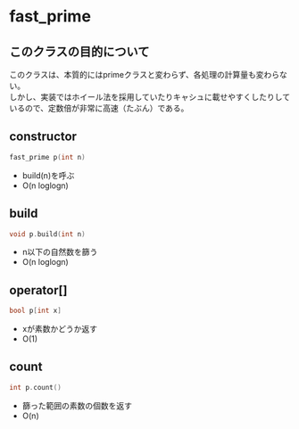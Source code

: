 # fast_prime
## このクラスの目的について
このクラスは、本質的にはprimeクラスと変わらず、各処理の計算量も変わらない。  
しかし、実装ではホイール法を採用していたりキャシュに載せやすくしたりしているので、定数倍が非常に高速（たぶん）である。
## constructor
```cpp
fast_prime p(int n)
```
* build(n)を呼ぶ
* O(n loglogn)
## build
```cpp
void p.build(int n)
```
* n以下の自然数を篩う
* O(n loglogn)
## operator[]
```cpp
bool p[int x]
```
* xが素数かどうか返す
* O(1)
## count
```cpp
int p.count()
```
* 篩った範囲の素数の個数を返す
* O(n)

